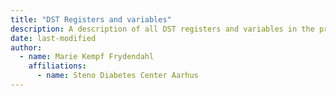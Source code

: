 ```yaml
---
title: "DST Registers and variables"
description: A description of all DST registers and variables in the projectdatabase.
date: last-modified
author:
  - name: Marie Kempf Frydendahl
    affiliations: 
      - name: Steno Diabetes Center Aarhus
---
```

